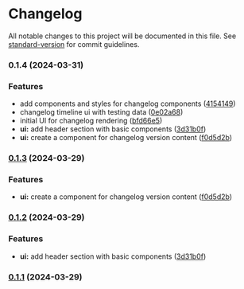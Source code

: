 # Changelog

All notable changes to this project will be documented in this file. See [standard-version](https://github.com/conventional-changelog/standard-version) for commit guidelines.

### 0.1.4 (2024-03-31)


### Features

* add components and styles for changelog components ([4154149](https://github.com/mokkapps/changelog-generator-demo/commits/4154149100d2e60445eb2c91c3b019d640285ba2))
* changelog timeline ui with testing data ([0e02a68](https://github.com/mokkapps/changelog-generator-demo/commits/0e02a680e8a58afcb75a3f4ec966ff095f42dfe1))
* initial UI for changelog rendering ([bfd66e5](https://github.com/mokkapps/changelog-generator-demo/commits/bfd66e59afe0607df806dfd7f8fd04ac0d4f9170))
* **ui:** add header section with basic components ([3d31b0f](https://github.com/mokkapps/changelog-generator-demo/commits/3d31b0f0246b064c848a5fff85147d56e521395e))
* **ui:** create a component for changelog version content ([f0d5d2b](https://github.com/mokkapps/changelog-generator-demo/commits/f0d5d2b30ffe3dbe876c793b5bc673f1d656d4db))

### [0.1.3](https://github.com/mokkapps/changelog-generator-demo/compare/v0.1.2...v0.1.3) (2024-03-29)


### Features

* **ui:** create a component for changelog version content ([f0d5d2b](https://github.com/mokkapps/changelog-generator-demo/commits/f0d5d2b30ffe3dbe876c793b5bc673f1d656d4db))

### [0.1.2](https://github.com/mokkapps/changelog-generator-demo/compare/v0.1.1...v0.1.2) (2024-03-29)

### Features

- **ui:** add header section with basic components ([3d31b0f](https://github.com/mokkapps/changelog-generator-demo/commits/3d31b0f0246b064c848a5fff85147d56e521395e))

### [0.1.1](https://github.com/mokkapps/changelog-generator-demo/compare/v0.1.0...v0.1.1) (2024-03-29)

